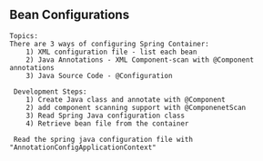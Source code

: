 ## Bean Configurations

	Topics:
	There are 3 ways of configuring Spring Container:
        1) XML configuration file - list each bean
        2) Java Annotations - XML Component-scan with @Component annotations
        3) Java Source Code - @Configuration
                    
     Development Steps:
     	1) Create Java class and annotate with @Component
     	2) add component scanning support with @ComponenetScan
     	3) Read Spring Java configuration class
     	4) Retrieve bean file from the container
     	
     Read the spring java configuration file with "AnnotationConfigApplicationContext"
		
